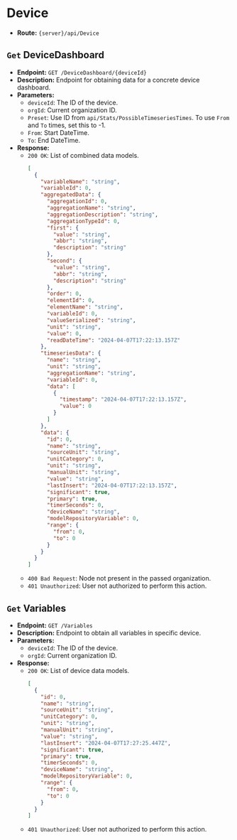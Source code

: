 # Device

- **Route:** `{server}/api/Device`

## `Get` DeviceDashboard

- **Endpoint:** `GET /DeviceDashboard/{deviceId}`
- **Description:** Endpoint for obtaining data for a concrete device dashboard.
- **Parameters:**
  - `deviceId`: The ID of the device.
  - `orgId`: Current organization ID.
  - `Preset`: Use ID from `api/Stats/PossibleTimeseriesTimes`. To use `From` and `To` times, set this to -1.
  - `From`: Start DateTime.
  - `To`: End DateTime.
- **Response:**
  - `200 OK`: List of combined data models.
    ```json
    [
      {
        "variableName": "string",
        "variableId": 0,
        "aggregatedData": {
          "aggregationId": 0,
          "aggregationName": "string",
          "aggregationDescription": "string",
          "aggregationTypeId": 0,
          "first": {
            "value": "string",
            "abbr": "string",
            "description": "string"
          },
          "second": {
            "value": "string",
            "abbr": "string",
            "description": "string"
          },
          "order": 0,
          "elementId": 0,
          "elementName": "string",
          "variableId": 0,
          "valueSerialized": "string",
          "unit": "string",
          "value": 0,
          "readDateTime": "2024-04-07T17:22:13.157Z"
        },
        "timeseriesData": {
          "name": "string",
          "unit": "string",
          "aggregationName": "string",
          "variableId": 0,
          "data": [
            {
              "timestamp": "2024-04-07T17:22:13.157Z",
              "value": 0
            }
          ]
        },
        "data": {
          "id": 0,
          "name": "string",
          "sourceUnit": "string",
          "unitCategory": 0,
          "unit": "string",
          "manualUnit": "string",
          "value": "string",
          "lastInsert": "2024-04-07T17:22:13.157Z",
          "significant": true,
          "primary": true,
          "timerSeconds": 0,
          "deviceName": "string",
          "modelRepositoryVariable": 0,
          "range": {
            "from": 0,
            "to": 0
          }
        }
      }
    ]
    ```
  - `400 Bad Request`: Node not present in the passed organization.
  - `401 Unauthorized`: User not authorized to perform this action.

## `Get` Variables

- **Endpoint:** `GET /Variables`
- **Description:** Endpoint to obtain all variables in specific device.
- **Parameters:**
  - `deviceId`: The ID of the device.
  - `orgId`: Current organization ID.
- **Response:**
  - `200 OK`: List of device data models.
    ```json
    [
      {
        "id": 0,
        "name": "string",
        "sourceUnit": "string",
        "unitCategory": 0,
        "unit": "string",
        "manualUnit": "string",
        "value": "string",
        "lastInsert": "2024-04-07T17:27:25.447Z",
        "significant": true,
        "primary": true,
        "timerSeconds": 0,
        "deviceName": "string",
        "modelRepositoryVariable": 0,
        "range": {
          "from": 0,
          "to": 0
        }
      }
    ]
    ```
  - `401 Unauthorized`: User not authorized to perform this action.

<!-- # old

# DeviceDashboard

- Returns Dashboard for concrete device
- **method**: _HttpGet_
- **route**: /api/Device/DeviceDashboard/{deviceId}

## Request

- **parameters**:
  - **deviceId**: deviceId (node from tree, where has deviceId)
  - **preset**: use id from api/Stats/PossibleTimeseriesTimes, to use From and To times, set this to -1
  - **from**: datetime from
  - **to**: datetime to

## Response

- _"aggregatedData"_: historical data for timespan specified as preset input parameter

### Example

```Json
[
  {
    "variableName": "string",
    "variableId": 0,
    "aggregatedData": {
      "aggregationId": 0,
      "aggregationName": "string",
      "aggregationDescription": "string",
      "aggregationTypeId": 0,
      "first": {
        "value": "string",
        "abbr": "string",
        "desc": "string"
      },
      "second": {
        "value": "string",
        "abbr": "string",
        "desc": "string"
      },
      "order": 0,
      "elementId": 0,
      "valueSerialized": "string",
      "unit": "string",
      "value": 0,
      "readDateTime": "2024-04-02T07:05:31.970Z"
    },
    "timeseriesData": {
      "name": "string",
      "data": [
        {
          "timestamp": "2024-04-02T07:05:31.970Z",
          "value": 0
        }
      ]
    },
    "data": {
      "id": 0,
      "name": "string",
      "sourceUnit": "string",
      "unitCategory": 0,
      "unit": "string",
      "manualUnit": "string",
      "value": "string",
      "lastInsert": "2024-04-02T07:05:31.970Z",
      "significant": true,
      "primary": true,
      "timerSeconds": 0,
      "deviceName": "string",
      "modelRepositoryVariable": 0,
      "range": {
        "from": 0,
        "to": 0
      },
      "timeseries": {
        "name": "string",
        "data": [
          {
            "timestamp": "2024-04-02T07:05:31.970Z",
            "value": 0
          }
        ]
      }
    }
  }
]
```

# Variables

- Returns all vaviables for a specific device
- **method**: _HttpGet_
- **route**: /api/Device/Variables
- **parameters**:
  - **deviceId**: deviceId (node from tree, where has deviceId)

### Example

```Json
[
  {
    "id": 0,
    "name": "string",
    "sourceUnit": "string",
    "unitCategory": 0,
    "unit": "string",
    "manualUnit": "string",
    "value": "string",
    "lastInsert": "2024-04-03T09:03:29.583Z",
    "significant": true,
    "primary": true,
    "timerSeconds": 0,
    "deviceName": "string",
    "modelRepositoryVariable": 0,
    "range": {
      "from": 0,
      "to": 0
    }
  }
]
``` -->
